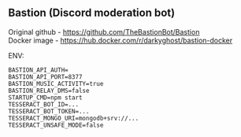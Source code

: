 ## Bastion (Discord moderation bot)
Original github - https://github.com/TheBastionBot/Bastion<br>
Docker image - https://hub.docker.com/r/darkyghost/bastion-docker


ENV:

```
BASTION_API_AUTH=
BASTION_API_PORT=8377
BASTION_MUSIC_ACTIVITY=true
BASTION_RELAY_DMS=false
STARTUP_CMD=npm start
TESSERACT_BOT_ID=...
TESSERACT_BOT_TOKEN=...
TESSERACT_MONGO_URI=mongodb+srv://...
TESSERACT_UNSAFE_MODE=false
```
